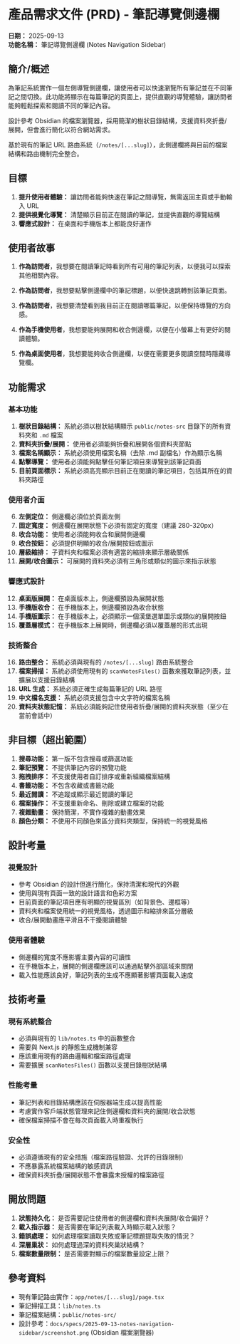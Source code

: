 # 產品需求文件 (PRD) - 筆記導覽側邊欄

**日期：** 2025-09-13  
**功能名稱：** 筆記導覽側邊欄 (Notes Navigation Sidebar)

## 簡介/概述

為筆記系統實作一個左側導覽側邊欄，讓使用者可以快速瀏覽所有筆記並在不同筆記之間切換。此功能將顯示在每篇筆記的頁面上，提供直觀的導覽體驗，讓訪問者能夠輕鬆探索和閱讀不同的筆記內容。

設計參考 Obsidian 的檔案瀏覽器，採用簡潔的樹狀目錄結構，支援資料夾折疊/展開，但會進行簡化以符合網站需求。

基於現有的筆記 URL 路由系統（`/notes/[...slug]`），此側邊欄將與目前的檔案結構和路由機制完全整合。

## 目標

1. **提升使用者體驗：** 讓訪問者能夠快速在筆記之間導覽，無需返回主頁或手動輸入 URL
2. **提供視覺化導覽：** 清楚顯示目前正在閱讀的筆記，並提供直觀的導覽結構
3. **響應式設計：** 在桌面和手機版本上都能良好運作

## 使用者故事

1. **作為訪問者**，我想要在閱讀筆記時看到所有可用的筆記列表，以便我可以探索其他相關內容。

2. **作為訪問者**，我想要點擊側邊欄中的筆記標題，以便快速跳轉到該筆記頁面。

3. **作為訪問者**，我想要清楚看到我目前正在閱讀哪篇筆記，以便保持導覽的方向感。

4. **作為手機使用者**，我想要能夠展開和收合側邊欄，以便在小螢幕上有更好的閱讀體驗。

5. **作為桌面使用者**，我想要能夠收合側邊欄，以便在需要更多閱讀空間時隱藏導覽欄。

## 功能需求

### 基本功能
1. **樹狀目錄結構：** 系統必須以樹狀結構顯示 `public/notes-src` 目錄下的所有資料夾和 `.md` 檔案
2. **資料夾折疊/展開：** 使用者必須能夠折疊和展開各個資料夾節點
3. **檔案名稱顯示：** 系統必須使用檔案名稱（去除 .md 副檔名）作為顯示名稱
4. **點擊導覽：** 使用者必須能夠點擊任何筆記項目來導覽到該筆記頁面
5. **目前頁面標示：** 系統必須高亮顯示目前正在閱讀的筆記項目，包括其所在的資料夾路徑

### 使用者介面
6. **左側定位：** 側邊欄必須位於頁面左側
7. **固定寬度：** 側邊欄在展開狀態下必須有固定的寬度（建議 280-320px）
8. **收合功能：** 使用者必須能夠收合和展開側邊欄
9. **收合按鈕：** 必須提供明顯的收合/展開按鈕或圖示
10. **層級縮排：** 子資料夾和檔案必須有適當的縮排來顯示層級關係
11. **展開/收合圖示：** 可展開的資料夾必須有三角形或類似的圖示來指示狀態

### 響應式設計
12. **桌面版展開：** 在桌面版本上，側邊欄預設為展開狀態
13. **手機版收合：** 在手機版本上，側邊欄預設為收合狀態
14. **手機版圖示：** 在手機版本上，必須顯示一個漢堡選單圖示或類似的展開按鈕
15. **覆蓋層模式：** 在手機版本上展開時，側邊欄必須以覆蓋層的形式出現

### 技術整合
16. **路由整合：** 系統必須與現有的 `/notes/[...slug]` 路由系統整合
17. **檔案掃描：** 系統必須使用現有的 `scanNotesFiles()` 函數來獲取筆記列表，並擴展以支援目錄結構
18. **URL 生成：** 系統必須正確生成每篇筆記的 URL 路徑
19. **中文檔名支援：** 系統必須支援包含中文字符的檔案名稱
20. **資料夾狀態記憶：** 系統必須能夠記住使用者折疊/展開的資料夾狀態（至少在當前會話中）

## 非目標（超出範圍）

1. **搜尋功能：** 第一版不包含搜尋或篩選功能
2. **筆記預覽：** 不提供筆記內容的預覽功能
3. **拖拽排序：** 不支援使用者自訂排序或重新組織檔案結構
4. **書籤功能：** 不包含收藏或書籤功能
5. **最近閱讀：** 不追蹤或顯示最近閱讀的筆記
6. **檔案操作：** 不支援重新命名、刪除或建立檔案的功能
7. **複雜動畫：** 保持簡潔，不實作複雜的動畫效果
8. **顏色分類：** 不使用不同顏色來區分資料夾類型，保持統一的視覺風格

## 設計考量

### 視覺設計
- 參考 Obsidian 的設計但進行簡化，保持清潔和現代的外觀
- 使用與現有頁面一致的設計語言和色彩方案
- 目前頁面的筆記項目應有明顯的視覺區別（如背景色、邊框等）
- 資料夾和檔案使用統一的視覺風格，透過圖示和縮排來區分層級
- 收合/展開動畫應平滑且不干擾閱讀體驗

### 使用者體驗
- 側邊欄的寬度不應影響主要內容的可讀性
- 在手機版本上，展開的側邊欄應該可以通過點擊外部區域來關閉
- 載入性能應該良好，筆記列表的生成不應顯著影響頁面載入速度

## 技術考量

### 現有系統整合
- 必須與現有的 `lib/notes.ts` 中的函數整合
- 需要與 Next.js 的靜態生成機制兼容
- 應該重用現有的路由邏輯和檔案路徑處理
- 需要擴展 `scanNotesFiles()` 函數以支援目錄樹狀結構

### 性能考量
- 筆記列表和目錄結構應該在伺服器端生成以提高性能
- 考慮實作客戶端狀態管理來記住側邊欄和資料夾的展開/收合狀態
- 確保檔案掃描不會在每次頁面載入時重複執行

### 安全性
- 必須遵循現有的安全措施（檔案路徑驗證、允許的目錄限制）
- 不應暴露系統檔案結構的敏感資訊
- 確保資料夾折疊/展開狀態不會暴露未授權的檔案路徑

## 開放問題

1. **狀態持久化：** 是否需要記住使用者的側邊欄和資料夾展開/收合偏好？
2. **載入指示器：** 是否需要在筆記列表載入時顯示載入狀態？
3. **錯誤處理：** 如何處理檔案讀取失敗或筆記標題提取失敗的情況？
4. **深層巢狀：** 如何處理過深的資料夾巢狀結構？
5. **檔案數量限制：** 是否需要對顯示的檔案數量設定上限？

## 參考資料

- 現有筆記路由實作：`app/notes/[...slug]/page.tsx`
- 筆記掃描工具：`lib/notes.ts`
- 筆記檔案結構：`public/notes-src/`
- 設計參考：`docs/specs/2025-09-13-notes-navigation-sidebar/screenshot.png` (Obsidian 檔案瀏覽器)